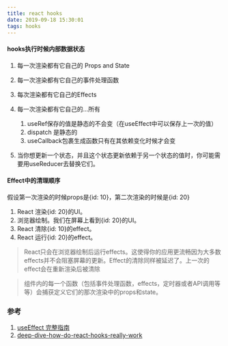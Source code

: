 ```yaml
---
title: react hooks
date: 2019-09-18 15:30:01
tags: hooks
---
```


#### hooks执行时候内部数据状态

1. 每一次渲染都有它自己的 Props and State
2. 每一次渲染都有它自己的事件处理函数
3. 每次渲染都有它自己的Effects
4. 每一次渲染都有它自己的…所有
    1. useRef保存的值是静态的不会变（在useEffect中可以保存上一次的值）
    2. dispatch 是静态的
    3. useCallback包裹生成函数只有在其依赖变化时候才会变

5. 当你想更新一个状态，并且这个状态更新依赖于另一个状态的值时，你可能需要用useReducer去替换它们。

#### Effect中的清理顺序
假设第一次渲染的时候props是{id: 10}，第二次渲染的时候是{id: 20}

1. React 渲染{id: 20}的UI。
2. 浏览器绘制。我们在屏幕上看到{id: 20}的UI。
3. React 清除{id: 10}的effect。
4. React 运行{id: 20}的effect。
> React只会在浏览器绘制后运行effects。这使得你的应用更流畅因为大多数effects并不会阻塞屏幕的更新。Effect的清除同样被延迟了。上一次的effect会在重新渲染后被清除

> 组件内的每一个函数（包括事件处理函数，effects，定时器或者API调用等等）会捕获定义它们的那次渲染中的props和state。
### 参考
1. [useEffect 完整指南](https://overreacted.io/zh-hans/a-complete-guide-to-useeffect/ )
2. [deep-dive-how-do-react-hooks-really-work](https://www.netlify.com/blog/2019/03/11/deep-dive-how-do-react-hooks-really-work/)
